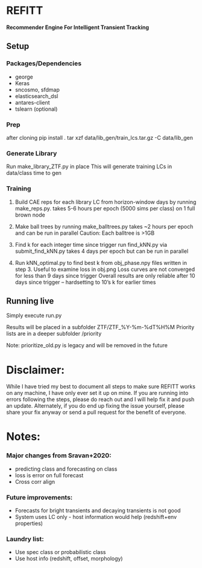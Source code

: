 # REFITT
**Recommender Engine For Intelligent Transient Tracking**

## Setup
### Packages/Dependencies
- george
- Keras
- sncosmo, sfdmap
- elasticsearch_dsl
- antares-client
- tslearn (optional)

### Prep
after cloning pip install .
tar xzf data/lib_gen/train_lcs.tar.gz -C data/lib_gen

### Generate Library
Run make_library_ZTF.py in place
This will generate training LCs in data/class
time to gen

### Training
1. Build CAE reps for each library LC from horizon-window days by running make_reps.py.
takes 5-6 hours per epoch (5000 sims per class) on 1 full brown node

2. Make ball trees by running make_balltrees.py
takes ~2 hours per epoch and can be run in parallel
Caution: Each balltree is >1GB

3. Find k for each integer time since trigger
run find_kNN.py via submit_find_kNN.py 
takes 4 days per epoch but can be run in parallel

4. Run kNN_optimal.py to find best k from obj_phase.npy files written in step 3.
Useful to examine loss in obj.png
Loss curves are not converged for less than 9 days since trigger
Overall results are only reliable after 10 days since trigger – hardsetting to 10’s k for earlier times

## Running live
Simply execute run.py

Results will be placed in a subfolder ZTF/ZTF_%Y-%m-%dT%H%M
Priority lists are in a deeper subfolder /priority

Note: prioritize_old.py is legacy and will be removed in the future

# Disclaimer:
While I have tried my best to document all steps to make sure REFITT works on any machine, I have only ever set it up on mine. 
If you are running into errors following the steps, please do reach out and I will help fix it and push an update. 
Alternately, if you do end up fixing the issue yourself, please share your fix anyway or send a pull request for the benefit of everyone.

# Notes:
### Major changes from Sravan+2020:
- predicting class and forecasting on class
- loss is error on full forecast
- Cross corr align

### Future improvements:
- Forecasts for bright transients and decaying transients is not good
- System uses LC only - host information would help (redshift+env properties)

### Laundry list:
- Use spec class or probabilistic class
- Use host info (redshift, offset, morphology)


